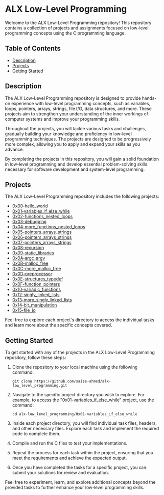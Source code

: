 # ALX Low-Level Programming

Welcome to the ALX Low-Level Programming repository! This repository contains a collection of projects and assignments focused on low-level programming concepts using the C programming language.

## Table of Contents

- [Description](#description)
- [Projects](#projects)
- [Getting Started](#getting-started)

## Description

The ALX Low-Level Programming repository is designed to provide hands-on experience with low-level programming concepts, such as variables, loops, pointers, arrays, strings, file I/O, data structures, and more. These projects aim to strengthen your understanding of the inner workings of computer systems and improve your programming skills.

Throughout the projects, you will tackle various tasks and challenges, gradually building your knowledge and proficiency in low-level programming techniques. The projects are designed to be progressively more complex, allowing you to apply and expand your skills as you advance.

By completing the projects in this repository, you will gain a solid foundation in low-level programming and develop essential problem-solving skills necessary for software development and system-level programming.

## Projects

The ALX Low-Level Programming repository includes the following projects:

- [0x00-hello_world](https://github.com/saiss-ahmed/alx-low_level_programming/tree/main/0x00-hello_world)
- [0x01-variables_if_else_while](https://github.com/saiss-ahmed/alx-low_level_programming/tree/main/0x01-variables_if_else_while)
- [0x02-functions_nested_loops](https://github.com/saiss-ahmed/alx-low_level_programming/tree/main/0x02-functions_nested_loops)
- [0x03-debugging](https://github.com/saiss-ahmed/alx-low_level_programming/tree/main/0x03-debugging)
- [0x04-more_functions_nested_loops](https://github.com/saiss-ahmed/alx-low_level_programming/tree/main/0x04-more_functions_nested_loops)
- [0x05-pointers_arrays_strings](https://github.com/saiss-ahmed/alx-low_level_programming/tree/main/0x05-pointers_arrays_strings)
- [0x06-pointers_arrays_strings](https://github.com/saiss-ahmed/alx-low_level_programming/tree/main/0x06-pointers_arrays_strings)
- [0x07-pointers_arrays_strings](https://github.com/saiss-ahmed/alx-low_level_programming/tree/main/0x07-pointers_arrays_strings)
- [0x08-recursion](https://github.com/saiss-ahmed/alx-low_level_programming/tree/main/0x08-recursion)
- [0x09-static_libraries](https://github.com/saiss-ahmed/alx-low_level_programming/tree/main/0x09-static_libraries)
- [0x0A-argc_argv](https://github.com/saiss-ahmed/alx-low_level_programming/tree/main/0x0A-argc_argv)
- [0x0B-malloc_free](https://github.com/saiss-ahmed/alx-low_level_programming/tree/main/0x0B-malloc_free)
- [0x0C-more_malloc_free](https://github.com/saiss-ahmed/alx-low_level_programming/tree/main/0x0C-more_malloc_free)
- [0x0D-preprocessor](https://github.com/saiss-ahmed/alx-low_level_programming/tree/main/0x0D-preprocessor)
- [0x0E-structures_typedef](https://github.com/saiss-ahmed/alx-low_level_programming/tree/main/0x0E-structures_typedef)
- [0x0F-function_pointers](https://github.com/saiss-ahmed/alx-low_level_programming/tree/main/0x0F-function_pointers)
- [0x10-variadic_functions](https://github.com/saiss-ahmed/alx-low_level_programming/tree/main/0x10-variadic_functions)
- [0x12-singly_linked_lists](https://github.com/saiss-ahmed/alx-low_level_programming/tree/main/0x12-singly_linked_lists)
- [0x13-more_singly_linked_lists](https://github.com/saiss-ahmed/alx-low_level_programming/tree/main/0x13-more_singly_linked_lists)
- [0x14-bit_manipulation](https://github.com/saiss-ahmed/alx-low_level_programming/tree/main/0x14-bit_manipulation)
- [0x15-file_io](https://github.com/saiss-ahmed/alx-low_level_programming/tree/main/0x15-file_io)

Feel free to explore each project's directory to access the individual tasks and learn more about the specific concepts covered.

## Getting Started

To get started with any of the projects in the ALX Low-Level Programming repository, follow these steps:

1. Clone the repository to your local machine using the following command:
   ```
   git clone https://github.com/saiss-ahmed/alx-low_level_programming.git
   ```

2. Navigate to the specific project directory you wish to explore. For example, to access the "0x01-variables_if_else_while" project, use the command:
   ```
   cd alx-low_level_programming/0x01-variables_if_else_while
   ```

3. Inside each project directory, you will find individual task files, headers, and other necessary files. Explore each task and implement the required code to complete them.

4. Compile and run the C files to test your implementations.

5. Repeat the process for each task within the project, ensuring that you meet the requirements and achieve the expected output.

6. Once you have completed the tasks for a specific project, you can submit your solutions for review and evaluation.

Feel free to experiment, learn, and explore additional concepts beyond the provided tasks to further enhance your low-level programming skills.